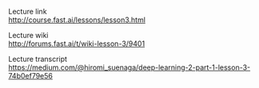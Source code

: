 Lecture link  
http://course.fast.ai/lessons/lesson3.html

Lecture wiki  
http://forums.fast.ai/t/wiki-lesson-3/9401

Lecture transcript  
https://medium.com/@hiromi_suenaga/deep-learning-2-part-1-lesson-3-74b0ef79e56
